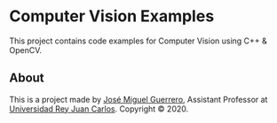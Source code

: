 # Computer Vision Examples

This project contains code examples for Computer Vision using C++ & OpenCV.

## About

This is a project made by [José Miguel Guerrero], Assistant Professor at [Universidad Rey Juan Carlos].
Copyright &copy; 2020.

[Universidad Rey Juan Carlos]: https://www.urjc.es/
[José Miguel Guerrero]: https://sites.google.com/view/jmguerrero
